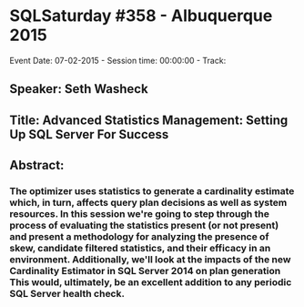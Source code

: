 # SQLSaturday #358 - Albuquerque 2015
Event Date: 07-02-2015 - Session time: 00:00:00 - Track: 
## Speaker: Seth Washeck
## Title: Advanced Statistics Management: Setting Up SQL Server For Success
## Abstract:
### The optimizer uses statistics to generate a cardinality estimate which, in turn, affects query plan decisions as well as system resources. In this session we're going to step through the process of evaluating the statistics present (or not present) and present a methodology for analyzing the presence of skew, candidate filtered statistics, and their efficacy in an environment. Additionally, we'll look at the impacts of the new Cardinality Estimator in SQL Server 2014 on plan generation This would, ultimately, be an excellent addition to any periodic SQL Server health check.
